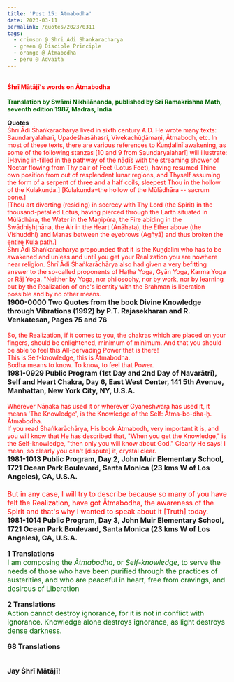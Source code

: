 ```yaml
---
title: 'Post 15: Ātmabodha'
date: 2023-03-11
permalink: /quotes/2023/0311
tags:
  - crimson @ Shri Adi Shankaracharya
  - green @ Disciple Principle
  - orange @ Atmabodha
  - peru @ Advaita
---
```


<p>
<br>
<font color="red"><b>Śhrī Mātājī's words on Ātmabodha</b></font><br>
<br>
<font color="DarkGreen"><b>Translation by Swāmi Nikhilānanda, published by Sri Ramakrishna Math, seventh edition 1987, Madras, India</b></font><br>
</p>

<div class="para-divider"></div>

<p>
<b>Quotes</b><br>
<font color="red">Śhrī Ādi Śhaṅkarāchārya lived in sixth century A.D. He wrote many texts: Saundaryalaharī, Upadeśhasāhasri, Vivekachūḍāmaṇi, Ātmabodh, etc. In most of these texts, there are various references to Kuṇḍalinī awakening, as some of the following stanzas [10 and 9 from Saundaryalaharī] will illustrate:<br>
[Having in-filled in the pathway of the nāḍīs with the streaming shower of Nectar flowing from Thy pair of Feet (Lotus Feet), having resumed Thine own position from out of resplendent lunar regions, and Thyself assuming the form of a serpent of three and a half coils, sleepest Thou in the hollow of the Kulakuṇḍa.] [Kulakuṇḍa=the hollow of the Mūlādhāra -- sacrum bone.]<br>
[Thou art diverting (residing) in secrecy with Thy Lord (the Spirit) in the thousand-petalled Lotus, having pierced through the Earth situated in Mūlādhāra, the Water in the Maṇipūra, the Fire abiding in the Swādhiṣhṭhāna, the Air in the Heart (Anāhata), the Ether above (the Viśhuddhi) and Manas between the eyebrows (Āgñyā) and thus broken the entire Kula path.]<br>
Śhrī Ādi Śhaṅkarāchārya propounded that it is the Kuṇḍalinī who has to be awakened and unless and until you get your Realization you are nowhere near religion. Śhrī Ādi Śhaṅkarāchārya also had given a very befitting answer to the so-called proponents of Haṭha Yoga, Gyān Yoga, Karma Yoga or Rāj Yoga. "Neither by Yoga, nor philosophy, nor by work, nor by learning but by the Realization of one's identity with the Brahman is liberation possible and by no other means.</font><br>
<font size="+0"><b>1900-0000 Two Quotes from the book Divine Knowledge through Vibrations (1992) by P.T. Rajasekharan and R. Venkatesan, Pages 75 and 76</b></font><br>
<br>
<font color="red">So, the Realization, if it comes to you, the chakras which are placed on your fingers, should be enlightened, minimum of minimum. And that you should be able to feel this All-pervading Power that is there!<br>
This is Self-knowledge, this is Ātmabodha.<br>
Bodha means to know. To know, to feel that Power.</font><br>
<font size="+0"><b>1981-0929 Public Program (1st Day and 2nd Day of Navarātri), Self and Heart Chakra, Day 6, East West Center, 141 5th Avenue, Manhattan, New York City, NY, U.S.A.</b></font><br>
<br>
<font color="red">Wherever Nāṇaka has used it or wherever Gyaneshwara has used it, it means 'The Knowledge', is the Knowledge of the Self: Ātma-bo-dha-ḥ. Ātmabodha.<br>
If you read Śhaṅkarāchārya, His book Ātmabodh, very important it is, and you will know that He has described that, "When you get the Knowledge," is the Self-knowledge, "then only you will know about God." Clearly He says! I mean, so clearly you can't [dispute] it, crystal clear.</font><br>
<font size="+0"><b>1981-1013 Public Program, Day 2, John Muir Elementary School, 1721 Ocean Park Boulevard, Santa Monica (23 kms W of Los Angeles), CA, U.S.A.</b><br>
<br>
<font color="red">But in any case, I will try to describe because so many of you have felt the Realization, have got Ātmabodha, the awareness of the Spirit and that's why I wanted to speak about it [Truth] today.</font><br>
<font size="+0"><b>1981-1014 Public Program, Day 3, John Muir Elementary School, 1721 Ocean Park Boulevard, Santa Monica (23 kms W of Los Angeles), CA, U.S.A.</b></font><br>
</p>

<div class="para-divider"></div>

<p>
<b>1 Translations</b><br>
<font color="DarkGreen">I am composing the <i>Ātmabodha</i>, or <i>Self-knowledge</i>, to serve the needs of those who have been purified through the practices of austerities, and who are peaceful in heart, free from cravings, and desirous of Liberation </font><br>
</p>

<div class="para-divider"></div>

<p>
<b>2 Translations</b><br>
<font color="DarkGreen">Action cannot destroy ignorance, for it is not in conflict with ignorance. Knowledge alone destroys ignorance, as light destroys dense darkness.</font><br>
</p>

<div class="para-divider"></div>

<div class="para-divider"></div>

<p>
<b>68 Translations</b><br>
<font color="DarkGreen"></font><br>
</p>

<div class="para-divider"></div>

<p><b>Jay Śhrī Mātājī!</b>
</p>